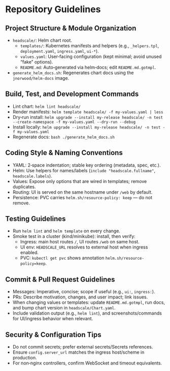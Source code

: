 # Repository Guidelines

## Project Structure & Module Organization
- `headscale/`: Helm chart root.
  - `templates/`: Kubernetes manifests and helpers (e.g., `_helpers.tpl`, `deployment.yaml`, `ingress.yaml`, `ui-*`).
  - `values.yaml`: User‑facing configuration (kept minimal; avoid unused “fake” options).
  - `README.md`: Auto‑generated via helm‑docs; edit `README.md.gotmpl`.
- `generate_helm_docs.sh`: Regenerates chart docs using the `jnorwood/helm-docs` image.

## Build, Test, and Development Commands
- Lint chart: `helm lint headscale/`
- Render manifests: `helm template headscale/ -f my-values.yaml | less`
- Dry‑run install: `helm upgrade --install my-release headscale/ -n test --create-namespace -f my-values.yaml --dry-run --debug`
- Install locally: `helm upgrade --install my-release headscale/ -n test -f my-values.yaml`
- Regenerate docs: `bash ./generate_helm_docs.sh`

## Coding Style & Naming Conventions
- YAML: 2‑space indentation; stable key ordering (metadata, spec, etc.).
- Helm: Use helpers for names/labels (`include "headscale.fullname"`, `headscale.labels`).
- Values: Expose only options that are wired in templates; remove duplicates.
- Routing: UI is served on the same hostname under `/web` by default.
- Persistence: PVC carries `helm.sh/resource-policy: keep` — do not remove.

## Testing Guidelines
- Run `helm lint` and `helm template` on every change.
- Smoke test in a cluster (kind/minikube): install, then verify:
  - Ingress: main host routes `/`, UI routes `/web` on same host.
  - UI env: `HEADSCALE_URL` resolves to external host when ingress enabled.
  - PVC: `kubectl get pvc` shows annotation `helm.sh/resource-policy=keep`.

## Commit & Pull Request Guidelines
- Messages: Imperative, concise; scope if useful (e.g., `ui:`, `ingress:`).
- PRs: Describe motivation, changes, and user impact; link issues.
- When changing values or templates: update `README.md.gotmpl`, run docs, and bump chart version in `headscale/Chart.yaml`.
- Include validation output (e.g., `helm lint`), and screenshots/commands for UI/ingress behavior when relevant.

## Security & Configuration Tips
- Do not commit secrets; prefer external secrets/Secrets references.
- Ensure `config.server_url` matches the ingress host/scheme in production.
- For non‑nginx controllers, confirm WebSocket and timeout equivalents.
